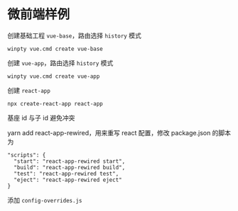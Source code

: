 # 微前端样例

创建基础工程 `vue-base`，路由选择 `history` 模式

```
winpty vue.cmd create vue-base
```

创建 `vue-app`，路由选择 `history` 模式

```
winpty vue.cmd create vue-app
```

创建 `react-app`

```
npx create-react-app react-app
```

基座 id 与子 id 避免冲突

yarn add react-app-rewired，用来重写 react 配置，修改 package.json 的脚本为 
```
"scripts": {
  "start": "react-app-rewired start",
  "build": "react-app-rewired build",
  "test": "react-app-rewired test",
  "eject": "react-app-rewired eject"
}
```
添加 `config-overrides.js`